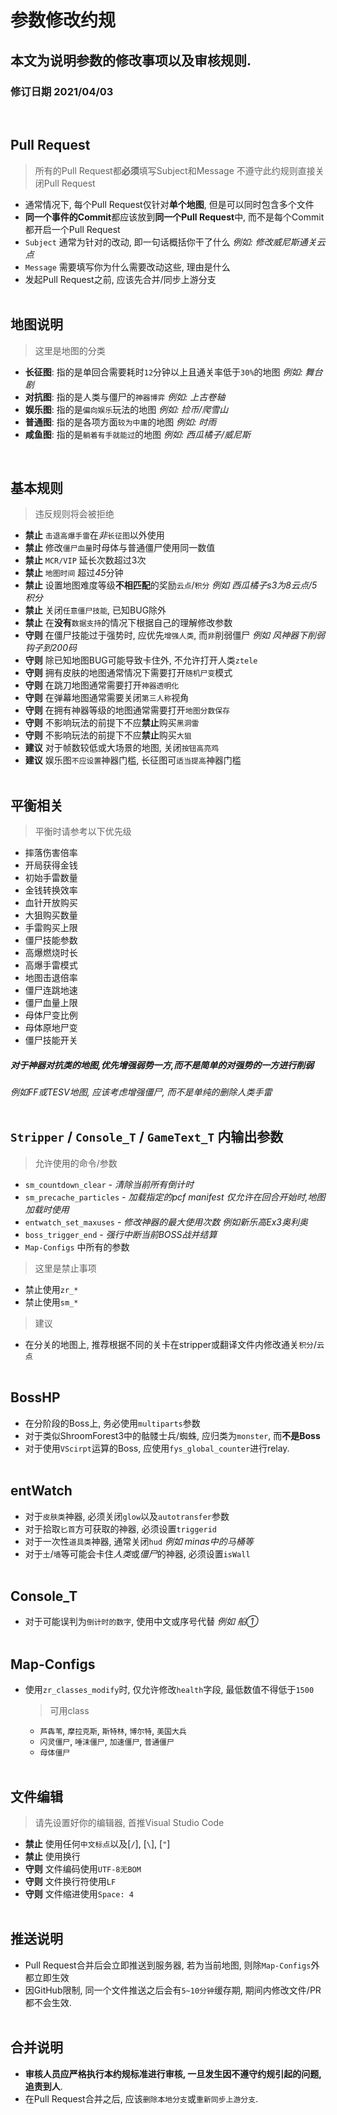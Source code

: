 # 参数修改约规  
## 本文为说明参数的修改事项以及审核规则.  
### 修订日期 2021/04/03  
</br>

## Pull Request
> 所有的Pull Request都**必须**填写Subject和Message
> 不遵守此约规则直接关闭Pull Request
- 通常情况下, 每个Pull Request仅针对**单个地图**, 但是可以同时包含多个文件
- **同一个事件的Commit**都应该放到**同一个Pull Request**中, 而不是每个Commit都开启一个Pull Request
- `Subject` 通常为针对的改动, 即一句话概括你干了什么 *例如: 修改威尼斯通关云点*
- `Message` 需要填写你为什么需要改动这些, 理由是什么
- 发起Pull Request之前, 应该先合并/同步上游分支
</br></br>
  
## 地图说明
> 这里是地图的分类
- **长征图**: 指的是单回合需要耗时`12`分钟以上且通关率低于`30%`的地图 *例如: 舞台剧*
- **对抗图**: 指的是人类与僵尸的`神器博弈` *例如: 上古卷轴*
- **娱乐图**: 指的是`偏向娱乐`玩法的地图 *例如: 捡币/爬雪山*
- **普通图**: 指的是各项方面`较为中庸`的地图 *例如: 时雨*
- **咸鱼图**: 指的是`躺着有手就能过`的地图 *例如: 西瓜橘子/威尼斯*
</br>
  
## 基本规则
> 违反规则将会被拒绝
- **禁止** `击退高爆手雷`在*非*`长征图`以外使用
- **禁止** 修改`僵尸血量`时母体与普通僵尸使用同一数值
- **禁止** `MCR/VIP` 延长次数超过3次
- **禁止** `地图时间` 超过*45*分钟
- **禁止** 设置地图难度等级**不相匹配**的奖励`云点`/`积分` *例如 西瓜橘子s3为8云点/5积分*
- **禁止** 关闭`任意僵尸技能`, 已知BUG除外
- **禁止** 在**没有**`数据支持`的情况下根据自己的理解修改参数
- **守则** 在僵尸技能过于强势时, 应优先`增强人类`, 而`非`削弱僵尸 *例如 风神器下削弱钩子到200码*
- **守则** 除已知地图BUG可能导致卡住外, 不允许打开人类`ztele`
- **守则** 拥有皮肤的地图通常情况下需要打开`随机尸变`模式
- **守则** 在跳刀地图通常需要打开`神器透明化`
- **守则** 在弹幕地图通常需要关闭`第三人称`视角
- **守则** 在拥有神器等级的地图通常需要打开`地图分数保存`
- **守则** 不影响玩法的前提下不应**禁止**购买`黑洞雷`
- **守则** 不影响玩法的前提下不应**禁止**购买`大狙`
- **建议** 对于帧数较低或大场景的地图, 关闭`按钮高亮鸡`
- **建议** 娱乐图`不应设置`神器门槛, 长征图可`适当提高`神器门槛
</br></br>
  
## 平衡相关
> 平衡时请参考以下优先级
- 摔落伤害倍率
- 开局获得金钱
- 初始手雷数量
- 金钱转换效率
- 血针开放购买
- 大狙购买数量
- 手雷购买上限
- 僵尸技能参数
- 高爆燃烧时长
- 高爆手雷模式
- 地图击退倍率
- 僵尸连跳地速
- 僵尸血量上限
- 母体尸变比例
- 母体原地尸变
- 僵尸技能开关  
##### **对于神器对抗类的地图,优先增强弱势一方,而不是简单的对强势的一方进行削弱**  
*例如FF或TESV地图, 应该考虑增强僵尸, 而不是单纯的删除人类手雷*
</br></br>
  
## `Stripper` / `Console_T` / `GameText_T` 内输出参数
> 允许使用的命令/参数
- `sm_countdown_clear` - *清除当前所有倒计时*
- `sm_precache_particles` - *加载指定的pcf manifest 仅允许在回合开始时,地图加载时使用*
- `entwatch_set_maxuses` - *修改神器的最大使用次数 例如新乐高Ex3奥利奥*
- `boss_trigger_end` - *强行中断当前BOSS战并结算*
- `Map-Configs` 中所有的参数 
> 这里是禁止事项
- 禁止使用`zr_*`
- 禁止使用`sm_*`
> 建议
- 在分关的地图上, 推荐根据不同的关卡在stripper或翻译文件内修改通关`积分`/`云点` 
</br></br>
  
## BossHP
- 在分阶段的Boss上, 务必使用`multiparts`参数
- 对于类似ShroomForest3中的骷髅士兵/蜘蛛, 应归类为`monster`, 而**不是Boss**
- 对于使用`VScirpt`运算的Boss, 应使用`fys_global_counter`进行relay.
</br></br>
  
## entWatch
- 对于`皮肤类`神器, 必须关闭`glow`以及`autotransfer`参数
- 对于拾取`匕首`方可获取的神器, 必须设置`triggerid`
- 对于一次性`道具类`神器, 通常关闭`hud` *例如 minas中的马桶等*
- 对于`土`/`墙`等可能会卡住*人类*或*僵尸*的神器, 必须设置`isWall`
</br></br>
  
## Console_T
- 对于可能误判为`倒计时的数字`, 使用中文或序号代替 *例如 船①*
</br></br>
  
## Map-Configs
- 使用`zr_classes_modify`时, 仅允许修改`health`字段, 最低数值不得低于`1500`
  > 可用class
  + `芦犇苇`, `摩拉克斯`, `斯特林`, `博尔特`, `美国大兵`
  + `闪灵僵尸`, `唾沫僵尸`, `加速僵尸`, `普通僵尸`
  + `母体僵尸`
</br></br>
  
## 文件编辑
> 请先设置好你的编辑器, 首推Visual Studio Code
- **禁止** 使用任何`中文标点`以及[`/`], [`\`], [`"`]
- **禁止** 使用换行
- **守则** 文件编码使用`UTF-8无BOM`
- **守则** 文件换行符使用`LF`
- **守则** 文件缩进使用`Space: 4` 
</br></br>
  
## 推送说明
- Pull Request合并后会立即推送到服务器, 若为当前地图, 则除`Map-Configs`外都立即生效
- 因GitHub限制, 同一个文件推送之后会有`5~10分钟`缓存期, 期间内修改文件/PR都不会生效.
</br></br>
  
## 合并说明
- **审核人员应严格执行本约规标准进行审核, 一旦发生因不遵守约规引起的问题, 追责到人**.
- 在Pull Request合并之后, 应该`删除本地分支`或`重新同步上游分支`.

